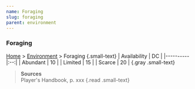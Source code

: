 ```yaml
---
name: Foraging
slug: foraging
parent: environment
---
```

### Foraging
[Home](home) > [Environment](environment) > Foraging {.small-text}
| Availability | DC |
|----------|:--:|
| Abundant | 10 |
| Limited  | 15 |
| Scarce   | 20 |
{.gray .small-text}

> **Sources** <br/>
> Player's Handbook, p. xxx
{.read .small-text}

